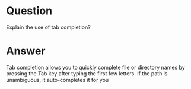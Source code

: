 # Question

Explain the use of tab completion?

# Answer

Tab completion allows you to quickly complete file or directory names by pressing the Tab key after typing the first few letters. If the path is unambiguous, it auto-completes it for you